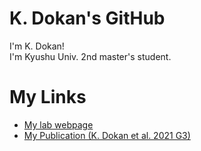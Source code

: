 # K. Dokan's GitHub

I'm K. Dokan! <br>I'm Kyushu Univ. 2nd master's student.


# My Links
- [My lab webpage](http://www.biology.kyushu-u.ac.jp/~kteshima/)
- [My Publication (K. Dokan et al. 2021 G3)](https://academic.oup.com/g3journal/advance-article/doi/10.1093/g3journal/jkab128/6237890)

<!--
**kdokan/kdokan** is a ✨ _special_ ✨ repository because its `README.md` (this file) appears on your GitHub profile.

Here are some ideas to get you started:

- 🔭 I’m currently working on ...
- 🌱 I’m currently learning ...
- 👯 I’m looking to collaborate on ...
- 🤔 I’m looking for help with ...
- 💬 Ask me about ...
- 📫 How to reach me: ...
- 😄 Pronouns: ...
- ⚡ Fun fact: ...
-->
